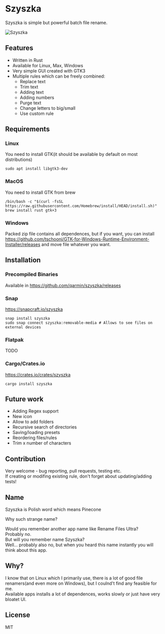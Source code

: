 # Szyszka

Szyszka is simple but powerful batch file rename.

![Szyszka](https://user-images.githubusercontent.com/41945903/118101662-1e719480-b3d8-11eb-83d6-35e88fc919c5.png)
## Features
- Written in Rust
- Available for Linux, Max, Windows
- Very simple GUI created with GTK3
- Multiple rules which can be freely combined:
  - Replace text
  - Trim text
  - Adding text
  - Adding numbers
  - Purge text
  - Change letters to big/small
  - Use custom rule


## Requirements
### Linux
You need to install GTK(it should be available by default on most distributions)
```shell
sudo apt install libgtk3-dev
```
### MacOS
You need to install GTK from brew
```shell
/bin/bash -c "$(curl -fsSL https://raw.githubusercontent.com/Homebrew/install/HEAD/install.sh)"
brew install rust gtk+3
```

### Windows
Packed zip file contains all dependences, but if you want, you can install https://github.com/tschoonj/GTK-for-Windows-Runtime-Environment-Installer/releases and move file whatever you want.

## Installation
### Precompiled Binaries
Available in https://github.com/qarmin/szyszka/releases

### Snap
https://snapcraft.io/szyszka  
```
snap install szyszka
sudo snap connect szyszka:removable-media # Allows to see files on external devices
```

### Flatpak
TODO

### Cargo/Crates.io
https://crates.io/crates/szyszka
```
cargo install szyszka
```

## Future work
- Adding Regex support
- New icon
- Allow to add folders
- Recursive search of directories
- Saving/loading presets
- Reordering files/rules
- Trim x number of characters

## Contribution
Very welcome - bug reporting, pull requests, testing etc.  
If creating or modifing existing rule, don't forget about updating/adding tests!

## Name 
Szyszka is Polish word which means Pinecone

Why such strange name?

Would you remember another app name like Rename Files Ultra?  
Probably no.  
But will you remember name Szyszka?  
Well... probably also no, but when you heard this name instantly you will think about this app.

## Why?
I know that on Linux which I primarily use, there is a lot of good file renamers(and even more on Windows), but I coulnd't find any feasible for me.  
Available apps installs a lot of dependences, works slowly or just have very bloatet UI.  

## License
MIT
